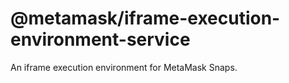 # @metamask/iframe-execution-environment-service

An iframe execution environment for MetaMask Snaps.
